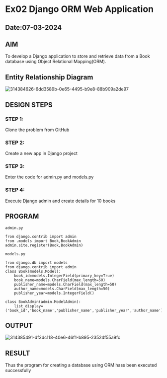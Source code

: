 # Ex02 Django ORM Web Application
## Date:07-03-2024 

## AIM
To develop a Django application to store and retrieve data from a Book database using Object Relational Mapping(ORM).





## Entity Relationship Diagram
![314384626-6dd3589b-0e65-4495-b9e8-88b909a2de97](https://github.com/syedfayaz3105/ORM/assets/147144126/c38000cc-6a53-4c63-9ec5-514fadb0bb6d)



## DESIGN STEPS

### STEP 1:
Clone the problem from GitHub

### STEP 2:
Create a new app in Django project

### STEP 3:
Enter the code for admin.py and models.py

### STEP 4:
Execute Django admin and create details for 10 books

## PROGRAM

```
admin.py

from django.contrib import admin
from .models import Book,BookAdmin
admin.site.register(Book,BookAdmin)

models.py

from django.db import models
from django.contrib import admin
class Book(models.Model):
    book_id=models.IntegerField(primary_key=True)
    book_name=models.CharField(max_length=50)
    publisher_name=models.CharField(max_length=50)
    author_name=models.CharField(max_length=50)
    publisher_year=models.IntegerField()

class BookAdmin(admin.ModelAdmin):
    list_display=('book_id','book_name','publisher_name','publisher_year','author_name')

```

## OUTPUT

![314385491-df3dc118-40e6-46f1-b895-23524f55a9fc](https://github.com/syedfayaz3105/ORM/assets/147144126/0c7270b6-482f-45ff-8627-e9819f0aabaa)


## RESULT
Thus the program for creating a database using ORM hass been executed successfully
